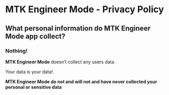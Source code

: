 # MTK Engineer Mode - Privacy Policy

## What personal information do MTK Engineer Mode app collect?

### Nothing!

**MTK Engineer Mode** doesn’t collect any users data.

Your data is your data!.
 
**MTK Engineer Mode do not and will not and have never collected your personal or sensitive data**
